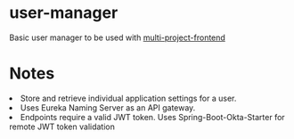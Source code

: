 # user-manager
<p>Basic user manager to be used with <a href="https://github.com/Ulatec/multi-project-frontend">multi-project-frontend</a></p>

# Notes
<li>Store and retrieve individual application settings for a user.</li>
<li>Uses Eureka Naming Server as an API gateway.</li>
<li>Endpoints require a valid JWT token. Uses Spring-Boot-Okta-Starter for remote JWT token validation </li>
